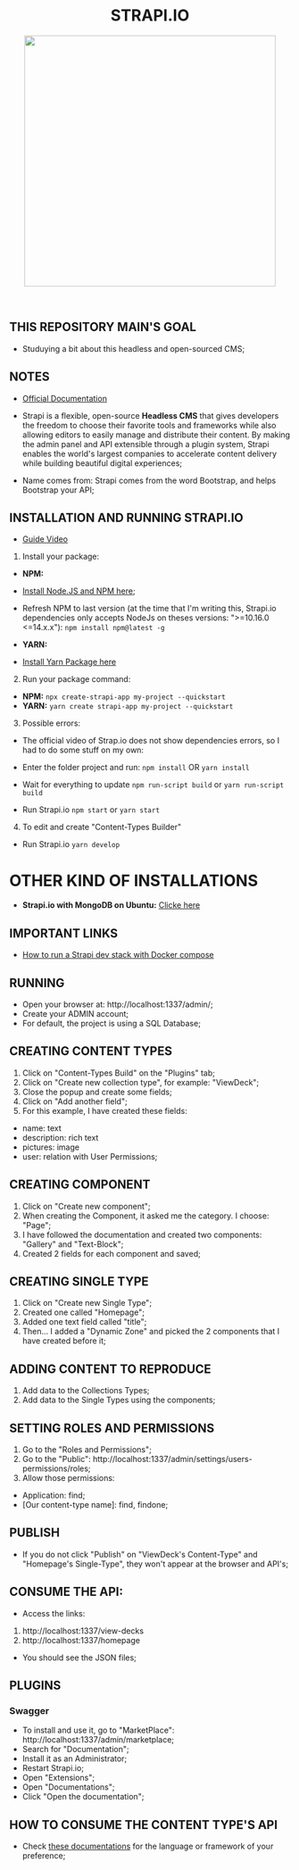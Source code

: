 <h1 align="center"><b>STRAPI.IO</b></h1>
<p align="center">
  <img src="https://raw.githubusercontent.com/jvlessa/Strapi.io/main/media/repo_logo.png" width="450">
</p>
<br/>

## THIS REPOSITORY MAIN'S GOAL
- Studuying a bit about this headless and open-sourced CMS;

## NOTES
- [Official Documentation](https://strapi.io/documentation/developer-docs/latest/getting-started/introduction.html)
- Strapi is a flexible, open-source <b>Headless CMS</b> that gives developers the freedom to choose their favorite tools and frameworks while also allowing editors to easily manage and distribute their content. By making the admin panel and API extensible through a plugin system, Strapi enables the world's largest companies to accelerate content delivery while building beautiful digital experiences;

- Name comes from: Strapi comes from the word Bootstrap, and helps Bootstrap your API;

## INSTALLATION AND RUNNING STRAPI.IO
- [Guide Video](https://www.youtube.com/watch?v=zd0_S_FPzKg&feature=youtu.be)

1. Install your package:
- <b>NPM:</b>
- [Install Node.JS and NPM here](https://strapi.io/documentation/developer-docs/latest/installation/cli.html#step-1-make-sure-requirements-are-met);
- Refresh NPM to last version (at the time that I'm writing this, Strapi.io dependencies only accepts NodeJs on theses versions: ">=10.16.0 <=14.x.x"):
``npm install npm@latest -g``

- <b>YARN:</b>
- [Install Yarn Package here](https://yarnpkg.com/en/)

2. Run your package command:
- <b>NPM:</b>
``npx create-strapi-app my-project --quickstart``
- <b>YARN:</b>
``yarn create strapi-app my-project --quickstart``

3. Possible errors:
- The official video of Strap.io does not show dependencies errors, so I had to do some stuff on my own:
- Enter the folder project and run:
``npm install`` OR ``yarn install``

- Wait for everything to update
``npm run-script build`` or ``yarn run-script build``
- Run Strapi.io
``npm start`` or ``yarn start``

4. To edit and create "Content-Types Builder"
- Run Strapi.io
``yarn develop``

# OTHER KIND OF INSTALLATIONS
- <b>Strapi.io with MongoDB on Ubuntu:</b> [Clicke here](https://strapi.io/documentation/developer-docs/latest/guides/databases.html#mongodb-installation)

## IMPORTANT LINKS
- [How to run a Strapi dev stack with Docker compose](https://strapi.io/blog/how-to-run-a-strapi-dev-stack-with-docker-compose)

## RUNNING
- Open your browser at: http://localhost:1337/admin/;
- Create your ADMIN account;
- For default, the project is using a SQL Database;

## CREATING CONTENT TYPES
1. Click on "Content-Types Build" on the "Plugins" tab;
2. Click on "Create new collection type", for example: "ViewDeck";
3. Close the popup and create some fields;
4. Click on "Add another field";
5. For this example, I have created these fields:
- name: text
- description: rich text
- pictures: image
- user: relation with User Permissions;

## CREATING COMPONENT
1. Click on "Create new component";
2. When creating the Component, it asked me the category. I choose: "Page";
3. I have followed the documentation and created two components: "Gallery" and "Text-Block";
4. Created 2 fields for each component and saved;

## CREATING SINGLE TYPE
1. Click on "Create new Single Type";
2. Created one called "Homepage";
3. Added one text field called "title";
4. Then... I added a "Dynamic Zone" and picked the 2 components that I have created before it;

## ADDING CONTENT TO REPRODUCE
1. Add data to the Collections Types;
2. Add data to the Single Types using the components;

## SETTING ROLES AND PERMISSIONS
1. Go to the "Roles and Permissions";
2. Go to the "Public": http://localhost:1337/admin/settings/users-permissions/roles;
3. Allow those permissions:
- Application: find;
- [Our content-type name]: find, findone;

## PUBLISH
- If you do not click "Publish" on "ViewDeck's Content-Type" and "Homepage's Single-Type", they won't appear at the browser and API's;

## CONSUME THE API:
- Access the links: 
1. http://localhost:1337/view-decks
2. http://localhost:1337/homepage

- You should see the JSON files;

## PLUGINS
### Swagger
- To install and use it, go to "MarketPlace": http://localhost:1337/admin/marketplace;
- Search for "Documentation";
- Install it as an Administrator;
- Restart Strapi.io;
- Open "Extensions";
- Open "Documentations";
- Click "Open the documentation";

## HOW TO CONSUME THE CONTENT TYPE'S API
- Check [these documentations](https://strapi.io/documentation/developer-docs/latest/getting-started/quick-start.html#_9-consume-the-content-type-s-api) for the language or framework of your preference;